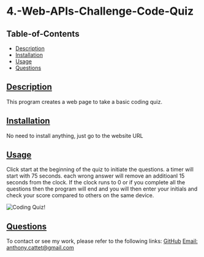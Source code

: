 # 4.-Web-APIs-Challenge-Code-Quiz

 
  ## Table-of-Contents
  * [Description](#description)
  * [Installation](#installation)
  * [Usage](#usage)
  * [Questions](#questions)
  
  ## [Description](#table-of-contents)
  This program creates a web page to take a basic coding quiz. 
  ## [Installation](#table-of-contents)
  No need to install anything, just go to the website URL  
  ## [Usage](#table-of-contents)
  Click start at the beginning of the quiz to initiate the questions. a timer will start with 75 seconds. each wrong answer will remove an additioanl 15 seconds from the clock. If the clock runs to 0 or if you complete all the questions then the program will end and you will then enter your initials and check your score compared to others on the same device. 
  

![Coding Quiz!](https://user-images.githubusercontent.com/98857382/175051668-d71701b3-50d5-4f52-bf75-5d8fa2e34d61.gif)

  
  
  ## [Questions](#table-of-contents)
  To contact or see my work, please refer to the following links:
  [GitHub](https://github.com/acattet)
  [Email: anthony.cattet@gmail.com](mailto:anthony.cattet@gmail.com)
